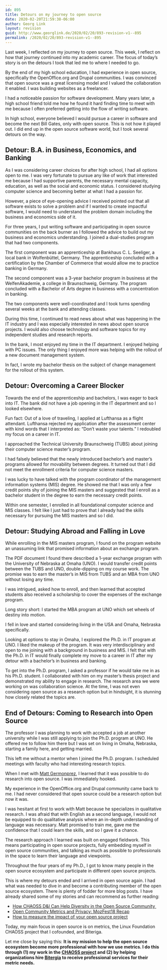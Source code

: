 ```yaml
---
id: 895
title: Detours on my journey to open source
date: 2020-02-20T21:59:38-06:00
author: Georg Link
layout: revision
guid: http://www.georglink.de/2020/02/20/893-revision-v1--895
permalink: /2020/02/20/893-revision-v1--895
---
```

Last week, I reflected on my journey to open source. This week, I reflect on how that journey continued into my academic career. The focus of today’s story is on the detours I took that led me to where I needed to go.

By the end of my high school education, I had experience in open source, specifically the OpenOffice.org and Drupal communities. I was convinced that open source was a great licensing model and I valued the collaboration it enabled. I was building websites as a freelancer. 

I had a noticeable passion for software development. Many years later, a high school friend told me how he found it hard finding time to meet with me because I often preferred getting into the flow of writing software. 

In high school, everyone believed I would pursue a career in software and become the next Bill Gates, only with open source. This is not how it played out. I did end up in the open source software world, but I took several detours on the way.

## Detour: B.A. in Business, Economics, and Banking

As I was considering career choices for after high school, I had all options open to me. I was very fortunate to pursue any like of work that interested me because I had supportive parents, the necessary mental capacity, education, as well as the social and economic status. I considered studying computer science and becoming better at what I had a passion for. 

However, a piece of eye-opening advice I received pointed out that all software exists to solve a problem and if I wanted to create impactful software, I would need to understand the problem domain including the business and economics side of it.

For three years, I put writing software and participating in open source communities on the back burner as I followed the advice to build out my business and economics understanding. I joined a dual-studies program that had two components. 

The first component was an apprenticeship at Bankhaus C. L. Seeliger, a local bank in Wolfenbüttel, Germany. The apprenticeship concluded with a certification by the Chamber of Commerce that would allow me to practice banking in Germany. 

The second component was a 3-year bachelor program in business at the WelfenAkademie, a college in Braunschweig, Germany. The program concluded with a Bachelor of Arts degree in business with a concentration in banking. 

The two components were well-coordinated and I took turns spending several weeks at the bank and attending classes.

During this time, I continued to read news about what was happening in the IT industry and I was especially interested in news about open source projects. I would also choose technology and software topics for my independent studies and research reports. 

In the bank, I most enjoyed my time in the IT department. I enjoyed helping with PC issues. The only thing I enjoyed more was helping with the rollout of a new document management system. 

In fact, I wrote my bachelor thesis on the subject of change management for the rollout of this system.

## Detour: Overcoming a Career Blocker

Towards the end of the apprenticeship and bachelors, I was eager to back into IT. The bank did not have a job opening in the IT department and so I looked elsewhere. 

Fun fact: Out of a love of traveling, I applied at Lufthansa as a flight attendant. Lufthansa rejected my application after the assessment center with kind words that I interpreted as: “Don’t waste your talents.” I redoubled my focus on a career in IT.

I approached the Technical University Braunschweig (TUBS) about joining their computer science master’s program. 

I had falsely believed that the newly introduced bachelor’s and master’s programs allowed for movability between degrees. It turned out that I did not meet the enrollment criteria for computer science masters. 

I was lucky to have talked with the program coordinator of the management information systems (MIS) degree. He showed me that I was only a few credit points shy of joining the MIS masters and suggested that I enroll as a bachelor student in the degree to earn the necessary credit points. 

Within one semester, I enrolled in all foundational computer science and MIS classes. I felt like I just had to prove that I already had the skills necessary for pursuing the MIS masters and so I did.

## Detour: Studying Abroad and Falling in Love

While enrolling in the MIS masters program, I found on the program website an unassuming link that promised information about an exchange program. 

The PDF document I found there described a 1-year exchange program with the University of Nebraska at Omaha (UNO). I would transfer credit points between the TUBS and UNO, double-dipping on my course work. The promise was to earn the master’s in MIS from TUBS and an MBA from UNO without losing any time. 

I was intrigued, asked how to enroll, and then learned that accepted students also received a scholarship to cover the expenses of the exchange program. 

Long story short: I started the MBA program at UNO which set wheels of destiny into motion. 

I fell in love and started considering living in the USA and Omaha, Nebraska specifically. 

Looking at options to stay in Omaha, I explored the Ph.D. in IT program at UNO. I liked the makeup of the program. It was very interdisciplinary and open to me joining with a background in business and MIS. I felt that with the Ph.D. in IT would finally complete my move to a career in IT after my detour with a bachelor’s in business and banking. 

To get into the Ph.D. program, I asked a professor if he would take me in as his Ph.D. student. I collaborated with him on my master’s thesis project and demonstrated my ability to engage in research. The research area we were working on was collaboration science. At the time, I was not even considering open source as a research option but in hindsight, it is stunning how closely related the topics are.

## End of Detours: Coming to Research into Open Source

The professor I was planning to work with accepted a job at another university while I was still applying to join the Ph.D. program at UNO. He offered me to follow him there but I was set on living in Omaha, Nebraska, starting a family here, and getting married. 

This left me without a mentor when I joined the Ph.D. program. I scheduled meetings with faculty who had interesting research topics.

When I met with [Matt Germonprez](https://www.linkedin.com/in/mattgermonprez/), I learned that it was possible to do research into open source. I was immediately hooked. 

My experience in the OpenOffice.org and Drupal community came back to me. I had never considered that open source could be a research option but now it was.

I was hesitant at first to work with Matt because he specializes in qualitative research. I was afraid that with English as a second language, I would not be equipped to do qualitative analysis where an in-depth understanding of language was necessary. Matt promised to train me, gave me the confidence that I could learn the skills, and so I gave it a chance. 

The research approach I learned was built on engaged fieldwork. This means participating in open source projects, fully embedding myself in open source communities, and talking as much as possible to professionals in the space to learn their language and viewpoints. 

Throughout the four years of my Ph.D., I got to know many people in the open source ecosystem and participate in different open source projects.

This is where my detours ended and I arrived in open source again. I had what was needed to dive in and become a contributing member of the open source ecosystem. There is plenty of fodder for more blog posts. I have already shared some of my stories and can recommend as further reading: 

  * [How CHAOSS D&I Can Help Diversity in the Open Source Community&nbsp;](https://thenewstack.io/how-chaoss-di-can-help-diversity-in-the-open-source-community/)
  * [Open Community Metrics and Privacy: MozFest18 Recap](https://software.ac.uk/blog/2018-11-12-open-community-metrics-and-privacy-mozfest18-recap)
  * [How to measure the impact of your open source project](https://opensource.com/article/18/5/metrics-project-success)

Today, my main focus in open source is on metrics, the Linux Foundation CHAOSS project that I cofounded, and Biteriga.

Let me close by saying this: **It is my mission to help the open source ecosystem become more professional with how we use metrics. I do this through (1) my work in the [CHAOSS project](https://chaoss.community/) and (2) by helping organizations hire [Bitergia](https://bitergia.com/) to receive professional services for their metric needs.**